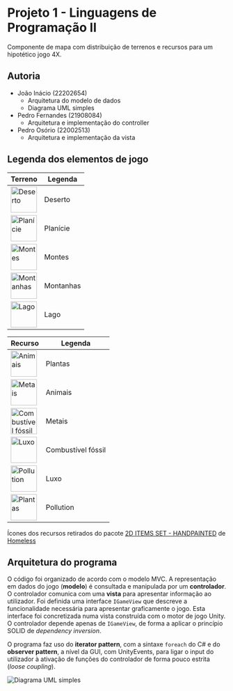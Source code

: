 # Projeto 1 - Linguagens de Programação II

Componente de mapa com distribuição de terrenos e recursos para um hipotético jogo 4X.

## Autoria

- João Inácio (22202654)
  - Arquitetura do modelo de dados
  - Diagrama UML simples
- Pedro Fernandes (21908084)
  - Arquitetura e implementação do controller
- Pedro Osório (22002513)
  - Arquitetura e implementação da vista
  
## Legenda dos elementos de jogo

| Terreno | Legenda |
| --- | --- |
| <img src="images/terrain-desert.png" alt="Deserto" width="60" /> | Deserto |
| <img src="images/terrain-plains.png" alt="Planície" width="60" /> | Planície |
| <img src="images/terrain-hills.png" alt="Montes" width="60" /> | Montes |
| <img src="images/terrain-mountain.png" alt="Montanhas" width="60" /> | Montanhas |
| <img src="images/terrain-water.png" alt="Lago" width="60" /> | Lago |

| Recurso | Legenda |
| --- | --- |
| <img src="images/resource-plants.png" alt="Animais" width="60" /> | Plantas |
| <img src="images/resource-animals.png" alt="Metais" width="60" /> | Animais |
| <img src="images/resource-metals.png" alt="Combustível fóssil" width="60" /> | Metais |
| <img src="images/resource-fossil-fuel.png" alt="Luxo" width="60" /> | Combustível fóssil |
| <img src="images/resource-luxury.png" alt="Pollution" width="60" /> | Luxo |
| <img src="images/resource-pollution.png" alt="Plantas" width="60" /> | Pollution |

Ícones dos recursos retirados do pacote
[2D ITEMS SET - HANDPAINTED](https://assetstore.unity.com/packages/2d/gui/icons/2d-items-set-handpainted-210729)
de [Homeless](https://assetstore.unity.com/publishers/59942)

## Arquitetura do programa

O código foi organizado de acordo com o modelo MVC. A representação em dados
do jogo (**modelo**) é consultada e manipulada por um **controlador**.
O controlador comunica com uma **vista** para apresentar informação ao
utilizador. Foi definida uma interface `IGameView` que descreve a funcionalidade
necessária para apresentar graficamente o jogo. Esta interface foi concretizada
numa vista construída com o motor de jogo Unity. O controlador depende apenas
de `IGameView`, de forma a aplicar o princípio SOLID de *dependency inversion*.

O programa faz uso do **iterator pattern**, com a sintaxe `foreach` do C#
e do **observer pattern**, a nível da GUI, com UnityEvents, para ligar o
input do utilizador à ativação de funções do controlador de forma pouco estrita
(*loose coupling*).

![Diagrama UML simples](images/simple-uml.png)
